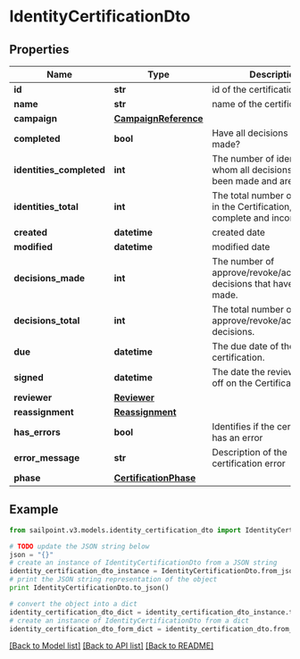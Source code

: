 # IdentityCertificationDto


## Properties

Name | Type | Description | Notes
------------ | ------------- | ------------- | -------------
**id** | **str** | id of the certification | [optional] 
**name** | **str** | name of the certification | [optional] 
**campaign** | [**CampaignReference**](CampaignReference.md) |  | [optional] 
**completed** | **bool** | Have all decisions been made? | [optional] 
**identities_completed** | **int** | The number of identities for whom all decisions have been made and are complete. | [optional] 
**identities_total** | **int** | The total number of identities in the Certification, both complete and incomplete. | [optional] 
**created** | **datetime** | created date | [optional] 
**modified** | **datetime** | modified date | [optional] 
**decisions_made** | **int** | The number of approve/revoke/acknowledge decisions that have been made. | [optional] 
**decisions_total** | **int** | The total number of approve/revoke/acknowledge decisions. | [optional] 
**due** | **datetime** | The due date of the certification. | [optional] 
**signed** | **datetime** | The date the reviewer signed off on the Certification. | [optional] 
**reviewer** | [**Reviewer**](Reviewer.md) |  | [optional] 
**reassignment** | [**Reassignment**](Reassignment.md) |  | [optional] 
**has_errors** | **bool** | Identifies if the certification has an error | [optional] 
**error_message** | **str** | Description of the certification error | [optional] 
**phase** | [**CertificationPhase**](CertificationPhase.md) |  | [optional] 

## Example

```python
from sailpoint.v3.models.identity_certification_dto import IdentityCertificationDto

# TODO update the JSON string below
json = "{}"
# create an instance of IdentityCertificationDto from a JSON string
identity_certification_dto_instance = IdentityCertificationDto.from_json(json)
# print the JSON string representation of the object
print IdentityCertificationDto.to_json()

# convert the object into a dict
identity_certification_dto_dict = identity_certification_dto_instance.to_dict()
# create an instance of IdentityCertificationDto from a dict
identity_certification_dto_form_dict = identity_certification_dto.from_dict(identity_certification_dto_dict)
```
[[Back to Model list]](../README.md#documentation-for-models) [[Back to API list]](../README.md#documentation-for-api-endpoints) [[Back to README]](../README.md)


